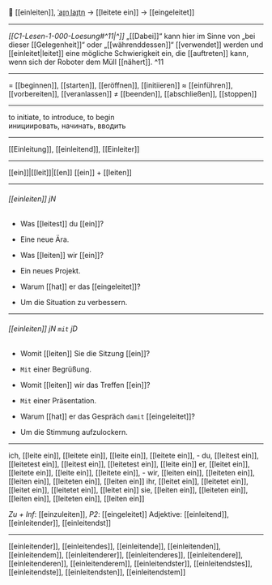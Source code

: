 🚦 [[einleiten]], [ˈaɪ̯nˌlaɪ̯tn̩](https://youglish.com/pronounce/einleiten/german) → [[leitete ein]] → [[eingeleitet]]

---
*[[C1-Lesen-1-000-Loesung#^11|^]]* „[[Dabei]]“ kann hier im Sinne von „bei dieser [[Gelegenheit]]“ oder „[[währenddessen]]“ [[verwendet]] werden und [[einleitet|leitet]] eine mögliche Schwierigkeit ein, die [[auftreten]] kann, wenn sich der Roboter dem Müll [[nähert]]. ^11



---
= [[beginnen]], [[starten]], [[eröffnen]], [[initiieren]]
≈ [[einführen]], [[vorbereiten]], [[veranlassen]]
≠ [[beenden]], [[abschließen]], [[stoppen]]

---
to initiate, to introduce, to begin  
инициировать, начинать, вводить

---
[[Einleitung]], [[einleitend]], [[Einleiter]]

---
[[ein]]|[[leit]]|[[en]]
[[ein]] + [[leiten]]


---
###### [[einleiten]] jN
- Was [[leitest]] du [[ein]]?
- Eine neue Ära.

- Was [[leiten]] wir [[ein]]?
- Ein neues Projekt.

- Warum [[hat]] er das [[eingeleitet]]?
- Um die Situation zu verbessern.

---
###### [[einleiten]] jN `mit` jD
- Womit [[leiten]] Sie die Sitzung [[ein]]?
- `Mit` einer Begrüßung.

- Womit [[leiten]] wir das Treffen [[ein]]?
- `Mit` einer Präsentation.

- Warum [[hat]] er das Gespräch `damit` [[eingeleitet]]?
- Um die Stimmung aufzulockern.

---
ich, [[leite ein]], [[leitete ein]], [[leite ein]], [[leitete ein]], -
du, [[leitest ein]], [[leitetest ein]], [[leitest ein]], [[leitetest ein]], [[leite ein]]
er, [[leitet ein]], [[leitete ein]], [[leite ein]], [[leitete ein]], -
wir, [[leiten ein]], [[leiteten ein]], [[leiten ein]], [[leiteten ein]], [[leiten ein]]
ihr, [[leitet ein]], [[leitetet ein]], [[leitet ein]], [[leitetet ein]], [[leitet ein]]
sie, [[leiten ein]], [[leiteten ein]], [[leiten ein]], [[leiteten ein]], [[leiten ein]]

*Zu + Inf*: [[einzuleiten]], *P2*: [[eingeleitet]]
Adjektive: [[einleitend]], [[einleitender]], [[einleitendst]]

---
[[einleitender]], [[einleitendes]], [[einleitende]], [[einleitenden]], [[einleitendem]], [[einleitenderer]], [[einleitenderes]], [[einleitendere]], [[einleitenderen]], [[einleitenderem]], [[einleitendster]], [[einleitendstes]], [[einleitendste]], [[einleitendsten]], [[einleitendstem]]
